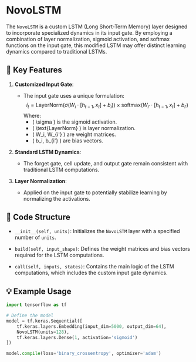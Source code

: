 # NovoLSTM

The `NovoLSTM` is a custom LSTM (Long Short-Term Memory) layer designed to incorporate specialized dynamics in its input gate. By employing a combination of layer normalization, sigmoid activation, and softmax functions on the input gate, this modified LSTM may offer distinct learning dynamics compared to traditional LSTMs.

## 🔑 **Key Features**

1. **Customized Input Gate**: 
    - The input gate uses a unique formulation:
    $$
    i_t = \text{LayerNorm}(\sigma(W_i \cdot [h_{t-1}, x_t] + b_i)) \times \text{softmax}(W_{i'} \cdot [h_{t-1}, x_t] + b_{i'})
    $$
    Where:
        - \( \sigma \) is the sigmoid activation.
        - \( \text{LayerNorm} \) is layer normalization.
        - \( W_i, W_{i'} \) are weight matrices.
        - \( b_i, b_{i'} \) are bias vectors.

2. **Standard LSTM Dynamics**: 
    - The forget gate, cell update, and output gate remain consistent with traditional LSTM computations.

3. **Layer Normalization**: 
    - Applied on the input gate to potentially stabilize learning by normalizing the activations.

## 📁 **Code Structure**

- `__init__(self, units)`: Initializes the `NovoLSTM` layer with a specified number of `units`.

- `build(self, input_shape)`: Defines the weight matrices and bias vectors required for the LSTM computations.

- `call(self, inputs, states)`: Contains the main logic of the LSTM computations, which includes the custom input gate dynamics.

## 💡 **Example Usage**

```python
import tensorflow as tf

# Define the model
model = tf.keras.Sequential([
    tf.keras.layers.Embedding(input_dim=5000, output_dim=64),
    NovoLSTM(units=128),
    tf.keras.layers.Dense(1, activation='sigmoid')
])

model.compile(loss='binary_crossentropy', optimizer='adam')
